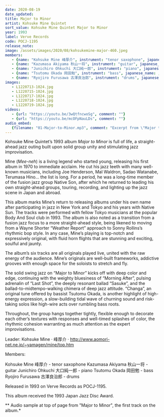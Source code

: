 ```yaml
---
date: 2020-08-19
date_updated: 
title: Major to Minor
artist: Kohsuke Mine Quintet
sort_value: Kohsuke Mine Quintet Major to Minor
year: 1993
label: Verve Records
code: POCJ-1195
release_note: 
image: /assets/images/2020/08/kohsukemine-major-460.jpeg
members:
   - {name: "Kohsuke Mine 峰厚介", instrument: "tenor saxophone", japanese_name: , url: ""}
   - {name: "Kazumasa Akiyama 秋山一将", instrument: "guitar", japanese_name: , url: ""}
   - {name: "Junichiro Ohkuchi 大口純一郎", instrument: "piano", japanese_name: , url: ""}
   - {name: "Tsutomu Okada 岡田勉", instrument: "bass", japanese_name: , url: ""}
   - {name: "Ryojiro Furusawa 古澤良治郎", instrument: "drums", japanese_name: , url: ""}
images: 
   - L1220713-1024.jpg
   - L1220715-1024.jpg
   - L1220717-1024.jpg
   - L1220718-1024.jpg
   - L1220719-1024.jpg
videos: 
   - {url: "https://youtu.be/3wQtfncwoSg", comment: ""}
   - {url: "https://youtu.be/mcOFpNauLDs", comment: ""}
audio_embed:
   {filename: "01-Major-to-Minor.mp3", comment: "Excerpt from \"Major to Minor\", the first track on the album:"}
---
```


Kohsuke Mine Quintet’s 1993 album *Major to Minor* is full of life, a straight-ahead jazz outing built upon solid group unity and stimulating jazz improvisation.

Mine (*Mee-neh*) is a living legend who started young, releasing his first album in 1970 to immediate acclaim. He cut his jazz teeth with many well-known musicians, including Joe Henderson, Mal Waldron, Sadao Watanabe, Terumasa Hino... the list is long. For a period, he was a long-time member of the fusion jazz group Native Son, after which he returned to leading his own straight-ahead groups, touring, recording, and lighting up the jazz scene in Japan and abroad.

This album marks Mine’s return to releasing albums under his own name after participating in jazz in New York and Tokyo and his years with Native Sun. The tracks were performed with fellow Tokyo musicians at the popular Body And Soul club in 1993. The album is also noted as a transition from a fusion jazz focus to a more straight-ahead style, being likened to moving from a Wayne Shorter “Weather Report” approach to Sonny Rollins’s rhythmic bop style. In any case, Mine’s playing is top-notch and expressively original, with fluid horn flights that are stunning and exciting, soulful and jaunty.

The album’s six tracks are all originals played live, united with the raw energy of the audience. Mine’s originals are well-built frameworks, addictive grooves with enough space for the soloists to stretch and fly.

The solid swing jazz on “Major to Minor” kicks off with deep color and edge, continuing with the weighty bluesiness of “Morning After”, pulsing adrenalin of “Last Shot”, the deeply resonant ballad “Sasuke”, and the ballad-to-midtempo-walking chimera of deep jazz attitude. “Changa”, an original tune offered by bassist Tsutomu Okada, is another highlight of high-energy expression, a slow-building tidal wave of churning sound and risk-taking solos like high-wire acts over rumbling bass roots.

Throughout, the group hangs together tightly, flexible enough to decorate each other’s textures with responses and well-timed splashes of color, the rhythmic cohesion warranting as much attention as the expert improvisations.

Leader: Kohsuke Mine · 峰厚介 · http://www.aomori-net.ne.jp/~yamagen/mine/top.htm

Members:

Kohsuke Mine 峰厚介 - tenor saxophone
Kazumasa Akiyama 秋山一将 - guitar
Junichiro Ohkuchi 大口純一郎 - piano
Tsutomu Okada 岡田勉 - bass
Ryojiro Furusawa 古澤良治郎 - drums

Released in 1993 on Verve Records as POCJ-1195.

This album received the 1993 Japan Jazz Disc Award.



** Audio sample at top of page from "Major to Minor", the first track on the album.*
